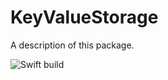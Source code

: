 # KeyValueStorage

A description of this package.

![Swift build](https://github.com/narek-sv/KeyValueStorage/actions/workflows/swift.yml/badge.svg)


